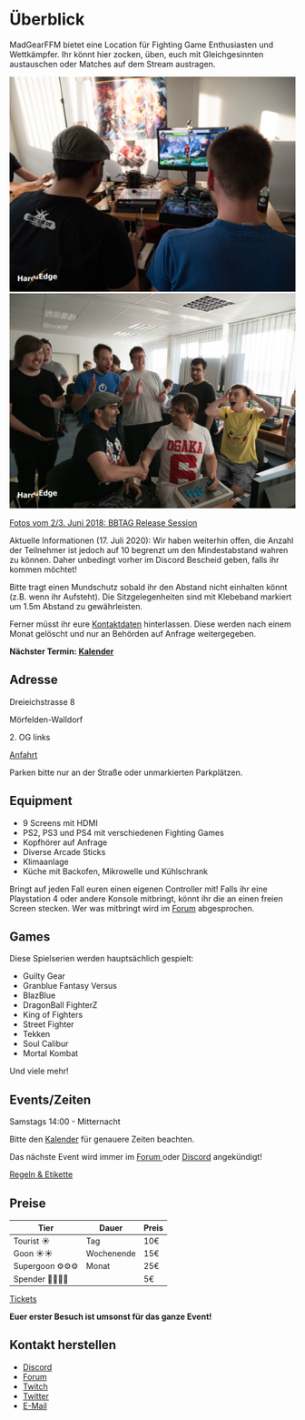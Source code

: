 # Überblick

MadGearFFM bietet eine Location für Fighting Game Enthusiasten und Wettkämpfer. Ihr könnt hier zocken, üben, euch mit Gleichgesinnten austauschen oder Matches auf dem Stream austragen.

![Location](/photos/location1.jpg)
![Location](/photos/location2.jpg)

[Fotos vom 2/3. Juni 2018: BBTAG Release Session](https://www.hardedge.org/2018/06/03/madgearffm-blazblue-cross-tag-battle-release-session/)

Aktuelle Informationen (17. Juli 2020):
Wir haben weiterhin offen, die Anzahl der Teilnehmer ist jedoch auf 10 begrenzt um den Mindestabstand wahren zu können.
Daher unbedingt vorher im Discord Bescheid geben, falls ihr kommen möchtet!

Bitte tragt einen Mundschutz sobald ihr den Abstand nicht einhalten könnt (z.B. wenn ihr Aufsteht). Die Sitzgelegenheiten sind mit Klebeband markiert um 1.5m Abstand zu gewährleisten.

Ferner müsst ihr eure [Kontaktdaten](kontakt.madgear.club/) hinterlassen. Diese werden nach einem Monat gelöscht und nur an Behörden auf Anfrage weitergegeben.

**Nächster Termin: [Kalender](https://kalender.madgear.club)**

## Adresse
Dreieichstrasse 8

Mörfelden-Walldorf

2\. OG links

[Anfahrt](./anfahrt.md)

Parken bitte nur an der Straße oder unmarkierten Parkplätzen.

## Equipment
- 9 Screens mit HDMI
- PS2, PS3 und PS4 mit verschiedenen Fighting Games
- Kopfhörer auf Anfrage
- Diverse Arcade Sticks
- Klimaanlage
- Küche mit Backofen, Mikrowelle und Kühlschrank

Bringt auf jeden Fall euren einen eigenen Controller mit! Falls ihr eine Playstation 4 oder andere Konsole mitbringt, könnt ihr die an einen freien Screen stecken. Wer was mitbringt wird im [Forum](https://forum.hardedge.org/index.php?board/380-madgear-ffm/) abgesprochen.

## Games

Diese Spielserien werden hauptsächlich gespielt:
- Guilty Gear
- Granblue Fantasy Versus
- BlazBlue
- DragonBall FighterZ
- King of Fighters
- Street Fighter
- Tekken
- Soul Calibur
- Mortal Kombat

Und viele mehr!

## Events/Zeiten

Samstags 14:00 - Mitternacht

Bitte den [Kalender](https://kalender.madgear.club) für genauere Zeiten beachten.

Das nächste Event wird immer im [Forum ](https://forum.hardedge.org/index.php?board/380-frankfurt/) oder [Discord](https://discord.madgear.club) angekündigt!

[Regeln & Etikette](./regeln.md)

## Preise

| Tier | Dauer | Preis |
| --- | --- | --- |
| Tourist ☀️ | Tag | 10€ |
| Goon ☀️☀️ | Wochenende | 15€ | 
| Supergoon ⚙️⚙️⚙️ | Monat | 25€ |
| Spender 🙏🙏🙏🙏|  | 5€ |

[Tickets](./tickets.md)

**Euer erster Besuch ist umsonst für das ganze Event!**

## Kontakt herstellen

- [Discord](https://discord.madgear.club)
- [Forum](https://forum.hardedge.org/index.php?board/380-frankfurt/)
- [Twitch](https://twitch.tv/madgearffm)
- [Twitter](http://twitter.com/madgearffm)
- [E-Mail](mailto:kontakt@madgear.club)
